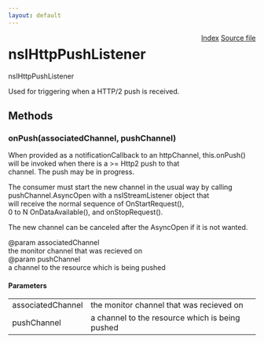 ```yaml
---
layout: default
---
```

<div class='links' style='float:right'><a href="../index.html">Index</a>
<a href="http://dxr.mozilla.org/mozilla-central/source/netwerk/base/public/nsIHttpPushListener.idl">Source file</a>
</div>

# nsIHttpPushListener #
  
nsIHttpPushListener  
  
Used for triggering when a HTTP/2 push is received.  
  
  

## Methods ##

### onPush(associatedChannel, pushChannel) ###
  
When provided as a notificationCallback to an httpChannel, this.onPush()  
will be invoked when there is a >= Http2 push to that  
channel. The push may be in progress.  
  
The consumer must start the new channel in the usual way by calling  
pushChannel.AsyncOpen with a nsIStreamListener object that  
will receive the normal sequence of OnStartRequest(),  
0 to N OnDataAvailable(), and onStopRequest().  
  
The new channel can be canceled after the AsyncOpen if it is not wanted.  
  
@param associatedChannel  
       the monitor channel that was recieved on  
@param pushChannel  
       a channel to the resource which is being pushed  
  

#### Parameters ####

<table>

<tr>
<td>associatedChannel</td>
<td>       the monitor channel that was recieved on  
</td>
</tr>

<tr>
<td>pushChannel</td>
<td>       a channel to the resource which is being pushed  
</td>
</tr>

</table>
